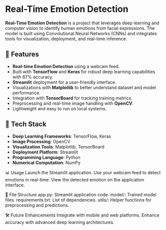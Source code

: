 # Real-Time Emotion Detection

**Real-Time Emotion Detection** is a project that leverages deep learning and computer vision to identify human emotions from facial expressions. The model is built using Convolutional Neural Networks (CNNs) and integrates tools for visualization, deployment, and real-time inference.

## 🔧 Features
- **Real-time Emotion Detection** using a webcam feed.
- Built with **TensorFlow** and **Keras** for robust deep learning capabilities with 67% accuracy.
- **Streamlit** deployment for a user-friendly interface.
- Visualizations with **Matplotlib** to better understand dataset and model performance.
- Integration with **TensorBoard** for tracking training metrics.
- Preprocessing and real-time image handling with **OpenCV**.
- Lightweight and easy to run on local systems.

## 📁 Tech Stack
- **Deep Learning Frameworks**: TensorFlow, Keras
- **Image Processing**: OpenCV
- **Visualization Tools**: Matplotlib, TensorBoard
- **Deployment Platform**: Streamlit
- **Programming Language**: Python
- **Numerical Computation**: NumPy

📊 Usage
Launch the Streamlit application.
Use your webcam feed to detect emotions in real-time.
View the detected emotion on the application interface.

📂 File Structure
app.py: Streamlit application code.
model/: Trained model files.
requirements.txt: List of dependencies.
utils/: Helper functions for preprocessing and predictions.

🛠 Future Enhancements
Integrate with mobile and web platforms.
Enhance accuracy with advanced deep learning architectures.


